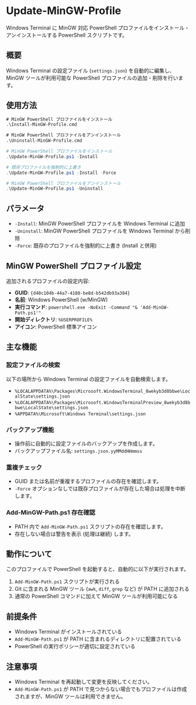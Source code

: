 # Update-MinGW-Profile

Windows Terminal に MinGW 対応 PowerShell プロファイルをインストール・アンインストールする PowerShell スクリプトです。

## 概要

Windows Terminal の設定ファイル (`settings.json`) を自動的に編集し、MinGW ツールが利用可能な PowerShell プロファイルの追加・削除を行います。

## 使用方法

```cmd
# MinGW PowerShell プロファイルをインストール
.\Install-MinGW-Profile.cmd

# MinGW PowerShell プロファイルをアンインストール
.\Uninstall-MinGW-Profile.cmd
```

```powershell
# MinGW PowerShell プロファイルをインストール
.\Update-MinGW-Profile.ps1 -Install

# 既存プロファイルを強制的に上書き
.\Update-MinGW-Profile.ps1 -Install -Force

# MinGW PowerShell プロファイルをアンインストール
.\Update-MinGW-Profile.ps1 -Uninstall
```

## パラメータ

- `-Install`: MinGW PowerShell プロファイルを Windows Terminal に追加
- `-Uninstall`: MinGW PowerShell プロファイルを Windows Terminal から削除
- `-Force`: 既存のプロファイルを強制的に上書き (Install と併用)

## MinGW PowerShell プロファイル設定

追加されるプロファイルの設定内容:

- **GUID**: `{d48c104b-44a7-4180-be8d-b542db93a384}`
- **名前**: Windows PowerShell (w/MinGW)
- **実行コマンド**: `powershell.exe -NoExit -Command "& 'Add-MinGW-Path.ps1'"`
- **開始ディレクトリ**: `%USERPROFILE%`
- **アイコン**: PowerShell 標準アイコン

## 主な機能

### 設定ファイルの検索

以下の場所から Windows Terminal の設定ファイルを自動検索します。

- `%LOCALAPPDATA%\Packages\Microsoft.WindowsTerminal_8wekyb3d8bbwe\LocalState\settings.json`
- `%LOCALAPPDATA%\Packages\Microsoft.WindowsTerminalPreview_8wekyb3d8bbwe\LocalState\settings.json`
- `%APPDATA%\Microsoft\Windows Terminal\settings.json`

### バックアップ機能

- 操作前に自動的に設定ファイルのバックアップを作成します。
- バックアップファイル名: `settings.json.yyMMddHHmmss`

### 重複チェック

- GUID または名前が重複するプロファイルの存在を確認します。
- `-Force` オプションなしでは既存プロファイルが存在した場合は処理を中断します。

### Add-MinGW-Path.ps1 存在確認

- PATH 内で `Add-MinGW-Path.ps1` スクリプトの存在を確認します。
- 存在しない場合は警告を表示 (処理は継続) します。

## 動作について

このプロファイルで PowerShell を起動すると、自動的に以下が実行されます。

1. `Add-MinGW-Path.ps1` スクリプトが実行される
2. Git に含まれる MinGW ツール (`awk`, `diff`, `grep` など) が PATH に追加される
3. 通常の PowerShell コマンドに加えて MinGW ツールが利用可能になる

## 前提条件

- Windows Terminal がインストールされている
- `Add-MinGW-Path.ps1` が PATH に含まれるディレクトリに配置されている
- PowerShell の実行ポリシーが適切に設定されている

## 注意事項

- Windows Terminal を再起動して変更を反映してください。
- `Add-MinGW-Path.ps1` が PATH で見つからない場合でもプロファイルは作成されますが、MinGW ツールは利用できません。
